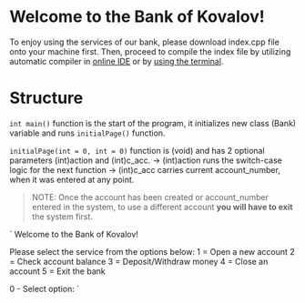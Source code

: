 # Welcome to the Bank of Kovalov!

To enjoy using the services of our bank, please download index.cpp file onto your machine first. Then, proceed to compile the index file by utilizing automatic compiler in [online IDE](https://www.codechef.com/ide) or by [using the terminal](https://www.codecademy.com/article/cpp-compile-execute-locally).

# Structure

`int main()` function is the start of the program, it initializes new class (Bank) variable and runs `initialPage()` function.

`initialPage(int = 0, int = 0)` function is (void) and has 2 optional parameters (int)action and (int)c_acc.
    -> (int)action runs the switch-case logic for the next function
    -> (int)c_acc carries current account_number, when it was entered at any point.

> NOTE: Once the account has been created or account_number entered in the system, to use a different account **you will have to exit** the system first.


`
		Welcome to the Bank of Kovalov!

Please select the service from the options below:
	1 = Open a new account
	2 = Check account balance
	3 = Deposit/Withdraw money
	4 = Close an account
	5 = Exit the bank

0 - Select option: `